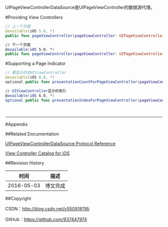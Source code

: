 UIPageViewControllerDataSource是UIPageViewController的数据源代理。

#Providing View Controllers


```swift
// 上一个页面
@available(iOS 5.0, *)
public func pageViewController(pageViewController: UIPageViewController, viewControllerBeforeViewController viewController: UIViewController) -> UIViewController?

// 下一个页面
@available(iOS 5.0, *)
public func pageViewController(pageViewController: UIPageViewController, viewControllerAfterViewController viewController: UIViewController) -> UIViewController?
```

#Supporting a Page Indicator

```swift
// 要显示的总UIViewController
@available(iOS 6.0, *)
optional public func presentationCountForPageViewController(pageViewController: UIPageViewController) -> Int

// UIViewController显示的索引
@available(iOS 6.0, *)
optional public func presentationIndexForPageViewController(pageViewController: UIPageViewController) -> Int
```

&#160;

----------

#Appendix

##Related Documentation

[UIPageViewControllerDataSource Protocol Reference](https://developer.apple.com/library/ios/documentation/UIKit/Reference/UIPageViewControllerDataSourceProtocolRef/index.html)

[View Controller Catalog for iOS](https://developer.apple.com/library/ios/documentation/WindowsViews/Conceptual/ViewControllerCatalog/Chapters/PageViewControllers.html)

##Revision History

| 时间 | 描述 |
| ---- | ---- |
| 2016-05-03 | 博文完成 |

##Copyright

CSDN：http://blog.csdn.net/y550918116j

GitHub：https://github.com/937447974